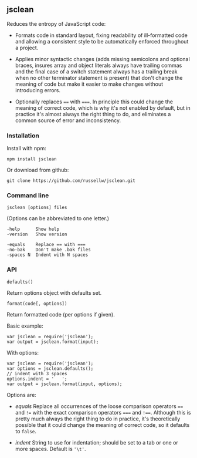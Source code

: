 ## jsclean

Reduces the entropy of JavaScript code:

- Formats code in standard layout, fixing readability of ill-formatted code and allowing a consistent style to be automatically enforced throughout a project.

- Applies minor syntactic changes (adds missing semicolons and optional braces, insures array and object literals always have trailing commas and the final case of a switch statement always has a trailing break when no other terminator statement is present) that don't change the meaning of code but make it easier to make changes without introducing errors.

- Optionally replaces `==` with `===`. In principle this could change the meaning of correct code, which is why it's not enabled by default, but in practice it's almost always the right thing to do, and eliminates a common source of error and inconsistency.

### Installation

Install with npm:

```
npm install jsclean
```

Or download from github:

```
git clone https://github.com/russellw/jsclean.git
```

### Command line

```
jsclean [options] files
```

(Options can be abbreviated to one letter.)

```
-help      Show help
-version   Show version

-equals    Replace == with ===
-no-bak    Don't make .bak files
-spaces N  Indent with N spaces
```

### API

```
defaults()
```

Return options object with defaults set.

```
format(code[, options])
```

Return formatted code (per options if given).

Basic example:

```
var jsclean = require('jsclean');
var output = jsclean.format(input);
```

With options:

```
var jsclean = require('jsclean');
var options = jsclean.defaults();
// indent with 3 spaces
options.indent = '   ';
var output = jsclean.format(input, options);
```

Options are:

- *equals* Replace all occurrences of the loose comparison operators `==` and `!=` with the exact comparison operators `===` and `!==`. Although this is pretty much always the right thing to do in practice, it's theoretically possible that it could change the meaning of correct code, so it defaults to `false`.

- *indent* String to use for indentation; should be set to a tab or one or more spaces. Default is `'\t'`.
